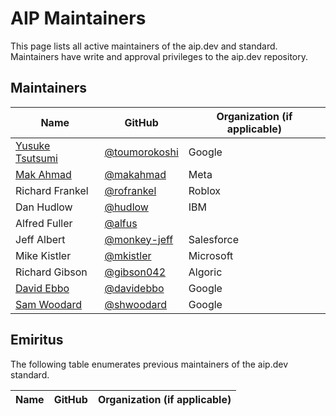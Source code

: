 # AIP Maintainers

This page lists all active maintainers of the aip.dev and standard. Maintainers have write and approval privileges to the aip.dev repository.

## Maintainers

| Name                                                | GitHub                                           | Organization (if applicable) |
| --------------------------------------------------- | ------------------------------------------------ | ---------------------------- |
| [Yusuke Tsutsumi](mailto:yusuketsutsumi@google.com) | [@toumorokoshi](https://github.com/toumorokoshi) | Google                       |
| [Mak Ahmad](mailto:mak1@fb.com)                     | [@makahmad](https://github.com/makahmad)         | Meta                         |
| Richard Frankel                                     | [@rofrankel](https://github.com/rofrankel)       | Roblox                       |
| Dan Hudlow                                          | [@hudlow](https://github.com/hudlow)             | IBM                          |
| Alfred Fuller                                       | [@alfus](https://github.com/alfus)               |                              |
| Jeff Albert                                         | [@monkey-jeff](https://github.com/monkey-jeff)   | Salesforce                   |
| Mike Kistler                                        | [@mkistler](https://github.com/mkistler)         | Microsoft                    |
| Richard Gibson                                      | [@gibson042](https://github.com/gibson042)       | Algoric                      |
| [David Ebbo](mailto:davidebbo@google.com)           | [@davidebbo](https://github.com/davidebbo)       | Google                       |
| [Sam Woodard](mailto:samwoodard@google.com)         | [@shwoodard](https://github.com/shwoodard)       | Google                       |

## Emiritus

The following table enumerates previous maintainers of the aip.dev standard.

| Name | GitHub | Organization (if applicable) |
| ---- | ------ | ---------------------------- |
